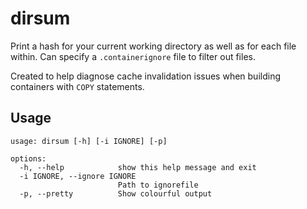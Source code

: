 # dirsum

Print a hash for your current working directory as well as for each file within. Can specify a `.containerignore` file to filter out files.

Created to help diagnose cache invalidation issues when building containers with `COPY` statements.

## Usage

```text
usage: dirsum [-h] [-i IGNORE] [-p]

options:
  -h, --help            show this help message and exit
  -i IGNORE, --ignore IGNORE
                        Path to ignorefile
  -p, --pretty          Show colourful output
```

